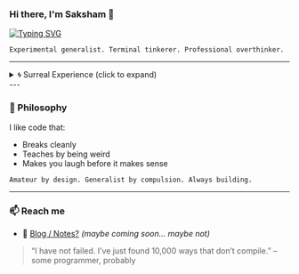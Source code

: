 
### Hi there, I'm Saksham 👋  
[![Typing SVG](https://readme-typing-svg.herokuapp.com?font=Source+Code+Pro&color=%2347F731&lines=Enthusiast+of+open-ended+questions;Engineer+of+unfinished+projects;Walking+edge+case)](https://git.io/typing-svg)

`Experimental generalist. Terminal tinkerer. Professional overthinker.`

---
<details>
<summary>🌀 Surreal Experience (click to expand)</summary> 
Independent consultant for distributed entropy normalization and backend lullaby orchestration under the Department of Invisible Alerts, specializing in non-blocking burnout mitigation and recursive-state context switching. Former transitional systems theorist at the Informal Consortium of Post-Internship Kinetics, known for evolving from intern to full-stack fog-of-war analyst without disrupting the legacy abstraction continuum. Served as embedded field researcher at the Recursive Retail Cognition Institute, contributing 15 months of empirical shelving and genre-fluid recommendation engineering within analog discovery interfaces. Acted as chair of dashboard dramaturgy at the Center for Critical Non-Observability, authoring unreadable alert schemas and cultivating silent failure narratives with a 0.03% false sense of security rating. Most recently held the role of backend approximation architect at the Guild of Provisional Uptime, preserving the aesthetic symmetry of semi-functional systems via proactive log meditation and strategic postponement ceremonies.
</details>
---

### 🧭 Philosophy
I like code that:
- Breaks cleanly
- Teaches by being weird
- Makes you laugh before it makes sense

`Amateur by design. Generalist by compulsion. Always building.`

---
### 📫 Reach me 
- 🧵 [Blog / Notes?](#) *(maybe coming soon... maybe not)*
> “I have not failed. I’ve just found 10,000 ways that don’t compile.” – some programmer, probably

